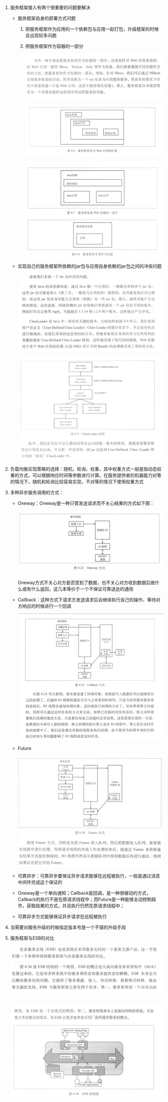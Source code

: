 1. 服务框架接入有两个很重要的问题要解决

   - 服务框架自身的部署方式问题

     1. 把服务框架作为应用的一个依赖包与应用一起打包，升级框架的时候会出现较多问题

     2. 把服务框架作为容器的一部分

        ![service_deploy](service_deploy.png)

        ![service_as_webapp](service_as_webapp.png)

        ![service_extend](service_extend.png)

   - 实现自己的服务框架所依赖的jar包与应用自身依赖的jar包之间的冲突问题

     ![jar_conflict](jar_conflict.png)

     ![jar_conflict_photo](jar_conflict_photo.png)

2. 负载均衡实现策略的选择：随机，轮询，权重，其中权重方式一般是指动态权重的方式，可以根据响应时间等参数进行计算。在服务提供者的机器能力对等的情况下，随机和轮询比较容易实现，不对等的情况下使用权重方式

3. 多种异步服务调用的方式：

   - Oneway：Oneway是一种只管发送请求而不关心结果的方式如下图：

     ![oneway](oneway.png)

     Oneway方式不关心对方是否受到了数据，也不关心对方收到数据后做什么或有什么返回，这几本等价于一个不保证可靠送达的通信

   - Callback：这种方式下请求方发送请求后会继续执行自己的操作，等待对方响应的时候进行一个回调

     ![callback](callback.png)

   - Future

     ![future](future.png)

   - 可靠异步：可靠异步要保证异步请求能够在远程被执行，一般是通过消息中间件完成这个保证的

   - Oneway是一个单向通知；Callback是回调，是一种很被动的方式，Callback的执行不是在原请求线程中；而Future是一种能够主动控制超市，获取结果的方式，并且执行仍然在原请求线程中；

   - 可靠异步方式能够保证异步请求在远程被执行

4. 当需要对服务升级的时候指定版本号是一个不错的升级手段

5. 服务框架与ESB的对比

   ![esb-1](esb-1.png)

   ![esb-2](esb-2.png)

   ​

